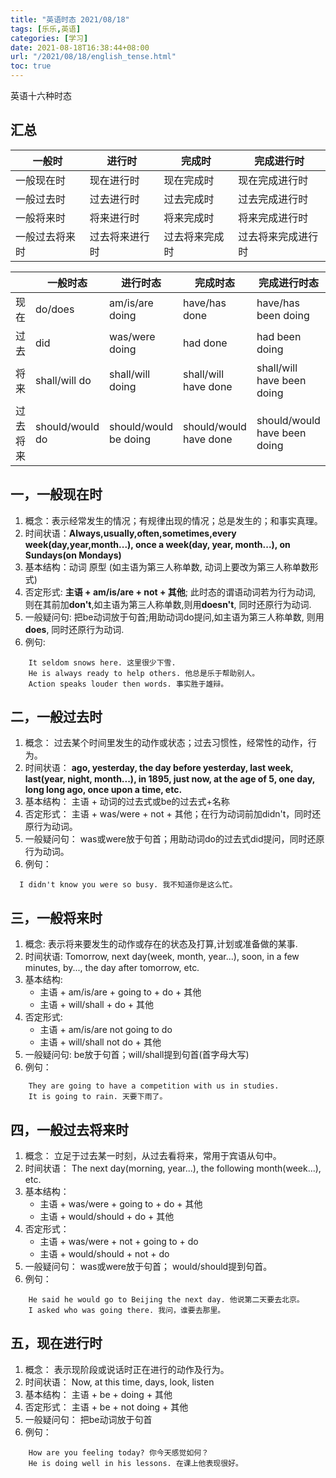 ```yaml
---
title: "英语时态 2021/08/18"
tags: [乐乐,英语]
categories: [学习]
date: 2021-08-18T16:38:44+08:00
url: "/2021/08/18/english_tense.html"
toc: true
---
```


英语十六种时态

<!--more-->

## 汇总

一般时|进行时|完成时|完成进行时
-|-|-|-|
一般现在时|现在进行时|现在完成时|现在完成进行时
一般过去时|过去进行时|过去完成时|过去完成进行时
一般将来时|将来进行时|将来完成时|将来完成进行时
一般过去将来时|过去将来进行时|过去将来完成时|过去将来完成进行时

||一般时态|进行时态|完成时态|完成进行时态
-|-|-|-|-|
现在|do/does|am/is/are doing|have/has done|have/has been doing
过去|did|was/were doing|had done|had been doing
将来|shall/will do|shall/will doing|shall/will have done|shall/will have been doing
过去将来|should/would do|should/would be doing|should/would have done|should/would have been doing

## 一，一般现在时

1. 概念：表示经常发生的情况；有规律出现的情况；总是发生的；和事实真理。
2. 时间状语：**Always,usually,often,sometimes,every week(day,year,month...), once a week(day, year, month...), on Sundays(on Mondays)**
3. 基本结构：动词 原型 (如主语为第三人称单数, 动词上要改为第三人称单数形式)
4. 否定形式: **主语 + am/is/are + not + 其他**; 此时态的谓语动词若为行为动词, 则在其前加**don't**,如主语为第三人称单数,则用**doesn't**, 同时还原行为动词.
5. 一般疑问句: 把be动词放于句首;用助动词do提问,如主语为第三人称单数, 则用**does**, 同时还原行为动词.
6. 例句: 
```
    It seldom snows here. 这里很少下雪.
    He is always ready to help others. 他总是乐于帮助别人。
    Action speaks louder then words. 事实胜于雄辩。

```

## 二，一般过去时
1. 概念： 过去某个时间里发生的动作或状态；过去习惯性，经常性的动作，行为。
2. 时间状语： **ago, yesterday, the day before yesterday, last week, last(year, night, month...), in 1895, just now, at the age of 5, one day, long long ago, once upon a time, etc.**
3. 基本结构： 主语 + 动词的过去式或be的过去式+名称
4. 否定形式： 主语 + was/were + not + 其他；在行为动词前加didn't，同时还原行为动词。
5. 一般疑问句： was或were放于句首；用助动词do的过去式did提问，同时还原行为动词。
6. 例句：
```
  I didn't know you were so busy. 我不知道你是这么忙。
```

## 三，一般将来时
1. 概念: 表示将来要发生的动作或存在的状态及打算,计划或准备做的某事.
2. 时间状语: Tomorrow, next day(week, month, year...), soon, in a few minutes, by..., the day after tomorrow, etc.
3. 基本结构: 
    - 主语 + am/is/are + going to + do + 其他
    - 主语 + will/shall + do + 其他
4. 否定形式: 
    - 主语 + am/is/are not going to do
    - 主语 + will/shall not do + 其他
5. 一般疑问句: be放于句首；will/shall提到句首(首字母大写)
6. 例句：
```
    They are going to have a competition with us in studies.
    It is going to rain. 天要下雨了。
```

## 四，一般过去将来时
1. 概念： 立足于过去某一时刻，从过去看将来，常用于宾语从句中。
2. 时间状语： The next day(morning, year...), the following month(week...), etc.
3. 基本结构： 
    - 主语 + was/were + going to + do + 其他
    - 主语 + would/should + do + 其他
4. 否定形式： 
    - 主语 + was/were + not + going to + do
    - 主语 + would/should + not + do
5. 一般疑问句： was或were放于句首； would/should提到句首。
6. 例句：
```
    He said he would go to Beijing the next day. 他说第二天要去北京。
    I asked who was going there. 我问，谁要去那里。
```

## 五，现在进行时
1. 概念： 表示现阶段或说话时正在进行的动作及行为。
2. 时间状语： Now, at this time, days, look, listen
3. 基本结构： 主语 + be + doing + 其他
4. 否定形式： 主语 + be + not doing + 其他
5. 一般疑问句： 把be动词放于句首
6. 例句：
```
    How are you feeling today? 你今天感觉如何？
    He is doing well in his lessons. 在课上他表现很好。
```